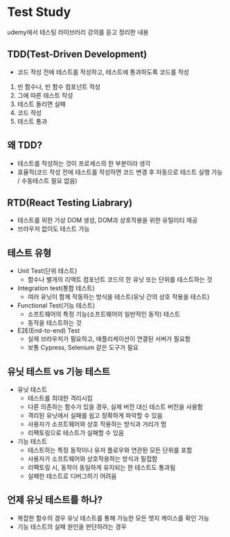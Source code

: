 # Test Study

udemy에서 테스팅 라이브러리 강의를 듣고 정리한 내용

## TDD(Test-Driven Development)

- 코드 작성 전에 테스트를 작성하고, 테스트에 통과하도록 코드를 작성

1. 빈 함수나, 빈 함수 컴포넌트 작성
2. 그에 따른 테스트 작성
3. 테스트 돌리면 실패
4. 코드 작성
5. 테스트 통과

## 왜 TDD?

- 테스트를 작성하는 것이 프로세스의 한 부분이라 생각
- 효율적(코드 작성 전에 테스트를 작성하면 코드 변경 후 자동으로 테스트 실행 가능 / 수동테스트 필요 없음)

## RTD(React Testing Liabrary)

- 테스트를 위한 가상 DOM 생성, DOM과 상호작용을 위한 유틸리티 제공
- 브라우저 없이도 테스트 가능

## 테스트 유형

- Unit Test(단위 테스트)
  - 함수나 별개의 리액트 컴포넌트 코드의 한 유닛 또는 단위를 테스트하는 것
- Integration test(통합 테스트)
  - 여러 유닛이 함께 작동하는 방식을 테스트(유닛 간의 상호 작용을 테스트)
- Functional Test(기능 테스트)
  - 소프트웨어의 특정 기능(소프트웨어의 일반적인 동작) 테스트
  - 동작을 테스트하는 것
- E2E(End-to-end) Test
  - 실제 브라우저가 필요하고, 애플리케이션이 연결된 서버가 필요함
  - 보통 Cypress, Selenium 같은 도구가 필요

## 유닛 테스트 vs 기능 테스트

- 유닛 테스트
  - 테스트를 최대한 격리시킴
  - 다른 의존하는 함수가 있을 경우, 실제 버전 대신 테스트 버전을 사용함
  - 격리된 유닛에서 실패를 쉽고 정확하게 파악할 수 있음
  - 사용자가 소프트웨어와 상호 작용하는 방식과 거리가 멈
  - 리팩토링으로 테스트가 실패할 수 있음
- 기능 테스트
  - 테스트하는 특정 동작이나 유저 플로우와 연관된 모든 단위를 포함
  - 사용자가 소프트웨어와 상호작용하는 방식과 밀접함
  - 리팩토링 시, 동작이 동일하게 유지되는 한 테스트도 통과됨
  - 실패한 테스트로 디버그하기 어려움

## 언제 유닛 테스트를 하나?

- 복잡한 함수의 경우 유닛 테스트를 통해 가능한 모든 엣지 케이스를 확인 가능
- 기능 테스트의 실패 원인을 판단하려는 경우
